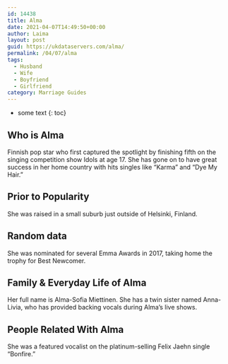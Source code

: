 ```yaml
---
id: 14438
title: Alma
date: 2021-04-07T14:49:50+00:00
author: Laima
layout: post
guid: https://ukdataservers.com/alma/
permalink: /04/07/alma
tags:
  - Husband
  - Wife
  - Boyfriend
  - Girlfriend
category: Marriage Guides
---
```


* some text
{: toc}


## Who is Alma
                  
                  
                  
Finnish pop star who first captured the spotlight by finishing fifth on the singing competition show Idols at age 17. She has gone on to have great success in her home country with hits singles like &#8220;Karma&#8221; and &#8220;Dye My Hair.&#8221; 
                  
              
            
              
            
                
                
                
## Prior to Popularity
                  
                  
                  
She was raised in a small suburb just outside of Helsinki, Finland. 
                  
              
            
              
            
                
                
                
## Random data
                  
                  
                  
She was nominated for several Emma Awards in 2017, taking home the trophy for Best Newcomer. 
                  
              
            
              
            
                
                
                
## Family & Everyday Life of Alma
                  
                  
                  
Her full name is Alma-Sofia Miettinen. She has a twin sister named Anna-Livia, who has provided backing vocals during Alma&#8217;s live shows. 
                  
              
            
              
            
                
                
                
## People Related With Alma
                  
                  
                  
She was a featured vocalist on the platinum-selling Felix Jaehn single &#8220;Bonfire.&#8221; 
                  
              
            
              
            
                
              
            
              
              
            
            
              
            
          
          
          
